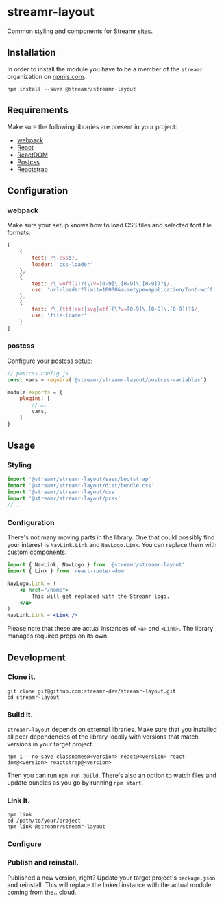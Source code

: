 # streamr-layout

Common styling and components for Streamr sites.

## Installation

In order to install the module you have to be a member of the `streamr` organization on [npmjs.com](https://www.npmjs.com/).

```
npm install --save @streamr/streamr-layout
```

## Requirements

Make sure the following libraries are present in your project:

- [webpack](https://webpack.js.org/guides/getting-started/)
- [React](https://github.com/facebook/react)
- [ReactDOM](https://reactjs.org/docs/react-dom.html)
- [Postcss](https://github.com/postcss/postcss#usage)
- [Reactstrap](https://github.com/reactstrap/reactstrap)

## Configuration

### webpack

Make sure your setup knows how to load CSS files and selected font file formats:

```javascript
[
    {
        test: /\.css$/,
        loader: 'css-loader'
    },
    {
        test: /\.woff(2)?(\?v=[0-9]\.[0-9]\.[0-9])?$/,
        use: 'url-loader?limit=10000&mimetype=application/font-woff'
    },
    {
        test: /\.(ttf|eot|svg|otf)(\?v=[0-9]\.[0-9]\.[0-9])?$/,
        use: 'file-loader'
    }
]
```

### postcss

Configure your postcss setup:

```javascript
// postcss.config.js
const vars = require('@streamr/streamr-layout/postcss-variables')

module.exports = {
    plugins: [
        // …,
        vars,
    ]
}
```

## Usage

### Styling

```javascript
import '@streamr/streamr-layout/sass/bootstrap'
import '@streamr/streamr-layout/dist/bundle.css'
import '@streamr/streamr-layout/css'
import '@streamr/streamr-layout/pcss'
// …
```

### Configuration

There's not many moving parts in the library. One that could possibly find your interest is `NavLink.Link` and `NavLogo.Link`. You can replace them with custom components.

```jsx
import { NavLink, NavLogo } from '@streamr/streamr-layout'
import { Link } from 'react-router-dom'

NavLogo.Link = (
    <a href="/home">
        This will get replaced with the Streamr logo.
    </a>
)
NavLink.Link = <Link />
```

Please note that these are actual instances of `<a>` and `<Link>`. The library manages required props on its own.

## Development

### Clone it.

```
git clone git@github.com:streamr-dev/streamr-layout.git
cd streamr-layout
```

### Build it.

`streamr-layout` depends on external libraries. Make sure that you installed all peer dependencies of the library locally with versions that match versions in your target project.

```
npm i --no-save classnames@<version> react@<version> react-dom@<version> reactstrap@<version>
```

Then you can run `npm run build`. There's also an option to watch files and update bundles as you go by running `npm start`.

### Link it.

```
npm link
cd /path/to/your/project
npm link @streamr/streamr-layout
```

### Configure

### Publish and reinstall.

Published a new version, right? Update your target project's `package.json` and reinstall. This will replace the linked instance with the actual module coming from the.. cloud.
